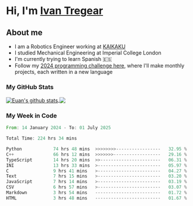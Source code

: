 # Hi, I'm [Ivan Tregear](https://www.linkedin.com/in/ivantregear/)

## About me

* I am a Robotics Engineer working at [KAIKAKU](https://github.com/KAIKAKU-AI)
* I studied Mechanical Engineering at Imperial College London
* I'm currently trying to learn Spanish :es:
* Follow my [2024 programming challenge here](https://github.com/ITregear?tab=repositories), where I'll make monthly projects, each written in a new language


### My GitHub Stats

<a href="#my-github-stats">
  <img align="center" src="https://github-readme-stats.vercel.app/api?username=itregear&count_private=true&show_icons=true&include_all_commits=true&theme=material-palenight" alt="Euan's github stats" />
</a>

<a href="#my-github-stats">
  <img align="center" src="https://github-readme-stats.vercel.app/api/top-langs/?username=itregear&layout=compact&theme=material-palenight" />
</a>

### My Week in Code
<!--START_SECTION:waka-->

```rust
From: 14 January 2024 - To: 01 July 2025

Total Time: 224 hrs 34 mins

Python            74 hrs 48 mins  >>>>>>>>-----------------   32.95 %
C++               66 hrs 12 mins  >>>>>>>------------------   29.16 %
TypeScript        14 hrs 20 mins  >>-----------------------   06.31 %
INI               13 hrs 33 mins  >------------------------   05.97 %
C                 9 hrs 41 mins   >------------------------   04.27 %
Text              7 hrs 15 mins   >------------------------   03.20 %
JavaScript        7 hrs 14 mins   >------------------------   03.19 %
CSV               6 hrs 57 mins   >------------------------   03.07 %
Markdown          3 hrs 54 mins   -------------------------   01.72 %
HTML              3 hrs 48 mins   -------------------------   01.67 %
```

<!--END_SECTION:waka-->
